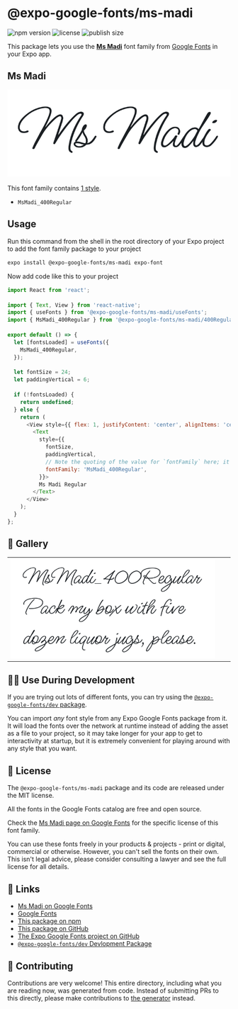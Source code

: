 # @expo-google-fonts/ms-madi

![npm version](https://flat.badgen.net/npm/v/@expo-google-fonts/ms-madi)
![license](https://flat.badgen.net/github/license/expo/google-fonts)
![publish size](https://flat.badgen.net/packagephobia/install/@expo-google-fonts/ms-madi)

This package lets you use the [**Ms Madi**](https://fonts.google.com/specimen/Ms+Madi) font family from [Google Fonts](https://fonts.google.com/) in your Expo app.

## Ms Madi

![Ms Madi](./font-family.png)

This font family contains [1 style](#-gallery).

- `MsMadi_400Regular`

## Usage

Run this command from the shell in the root directory of your Expo project to add the font family package to your project
```sh
expo install @expo-google-fonts/ms-madi expo-font
```

Now add code like this to your project
```js
import React from 'react';

import { Text, View } from 'react-native';
import { useFonts } from '@expo-google-fonts/ms-madi/useFonts';
import { MsMadi_400Regular } from '@expo-google-fonts/ms-madi/400Regular';

export default () => {
  let [fontsLoaded] = useFonts({
    MsMadi_400Regular,
  });

  let fontSize = 24;
  let paddingVertical = 6;

  if (!fontsLoaded) {
    return undefined;
  } else {
    return (
      <View style={{ flex: 1, justifyContent: 'center', alignItems: 'center' }}>
        <Text
          style={{
            fontSize,
            paddingVertical,
            // Note the quoting of the value for `fontFamily` here; it expects a string!
            fontFamily: 'MsMadi_400Regular',
          }}>
          Ms Madi Regular
        </Text>
      </View>
    );
  }
};

```

## 🔡 Gallery


||||
|-|-|-|
|![MsMadi_400Regular](./MsMadi_400Regular.ttf.png)||||


## 👩‍💻 Use During Development

If you are trying out lots of different fonts, you can try using the [`@expo-google-fonts/dev` package](https://github.com/expo/google-fonts/tree/master/font-packages/dev#readme).

You can import *any* font style from any Expo Google Fonts package from it. It will load the fonts
over the network at runtime instead of adding the asset as a file to your project, so it may take longer
for your app to get to interactivity at startup, but it is extremely convenient
for playing around with any style that you want.

## 📖 License

The `@expo-google-fonts/ms-madi` package and its code are released under the MIT license.

All the fonts in the Google Fonts catalog are free and open source.

Check the [Ms Madi page on Google Fonts](https://fonts.google.com/specimen/Ms+Madi) for the specific license of this font family.

You can use these fonts freely in your products & projects - print or digital, commercial or otherwise. However, you can't sell the fonts on their own. This isn't legal advice, please consider consulting a lawyer and see the full license for all details.

## 🔗 Links

- [Ms Madi on Google Fonts](https://fonts.google.com/specimen/Ms+Madi)
- [Google Fonts](https://fonts.google.com/)
- [This package on npm](https://www.npmjs.com/package/@expo-google-fonts/ms-madi)
- [This package on GitHub](https://github.com/expo/google-fonts/tree/master/font-packages/ms-madi)
- [The Expo Google Fonts project on GitHub](https://github.com/expo/google-fonts)
- [`@expo-google-fonts/dev` Devlopment Package](https://github.com/expo/google-fonts/tree/master/font-packages/dev)

## 🤝 Contributing

Contributions are very welcome! This entire directory, including what you are reading now, was generated from code. Instead of submitting PRs to this directly, please make contributions to [the generator](https://github.com/expo/google-fonts/tree/master/packages/generator) instead.

